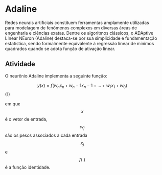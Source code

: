 # Adaline

Redes neurais artificiais constituem ferramentas amplamente utilizadas para modelagem de fenômenos complexos em diversas áreas de engenharia e ciências exatas. Dentre os algoritmos clássicos, o ADAptive LInear NEuron (Adaline) destaca-se por sua simplicidade e fundamentação estatística, sendo formalmente equivalente à regressão linear de mínimos quadrados quando se adota função de ativação linear.

## Atividade

O neurônio Adaline implementa a seguinte função:

$$
y(x) = f(w_n x_n + w_n-1 x_n-1 + ... + w_1 x_1 + w_0)
$$ (1)

em que $$x$$ é o vetor de entrada, $$w_j$$ são os pesos associados a cada entrada $$x_j$$ e $$f(.)$$ é a função identidade.
